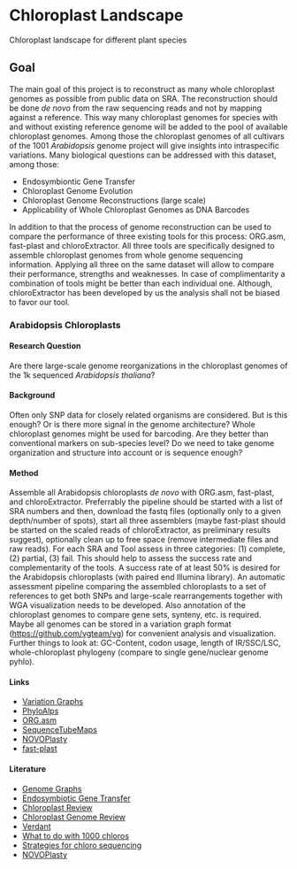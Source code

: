 # Chloroplast Landscape
Chloroplast landscape for different plant species

## Goal
The main goal of this project is to reconstruct as many whole chloroplast genomes as possible from public data on SRA.
The reconstruction should be done *de novo* from the raw sequencing reads and not by mapping against a reference.
This way many chloroplast genomes for species with and without existing reference genome will be added to the pool of available chloroplast genomes.
Among those the chloroplast genomes of all cultivars of the 1001 *Arabidopsis* genome project will give insights into intraspecific variations.
Many biological questions can be addressed with this dataset, among those:
 - Endosymbiontic Gene Transfer
 - Chloroplast Genome Evolution
 - Chloroplast Genome Reconstructions (large scale)
 - Applicability of Whole Chloroplast Genomes as DNA Barcodes

In addition to that the process of genome reconstruction can be used to compare the performance of three existing tools for this process: ORG.asm, fast-plast and chloroExtractor.
All three tools are specifically designed to assemble chloroplast genomes from whole genome sequencing information.
Applying all three on the same dataset will allow to compare their performance, strengths and weaknesses.
In case of complimentarity a combination of tools might be better than each individual one.
Although, chloroExtractor has been developed by us the analysis shall not be biased to favor our tool.

### Arabidopsis Chloroplasts
#### Research Question
Are there large-scale genome reorganizations in the chloroplast genomes of the 1k sequenced *Arabidopsis thaliana*?

#### Background
Often only SNP data for closely related organisms are considered.
But is this enough? Or is there more signal in the genome architecture?
Whole chloroplast genomes might be used for barcoding.
Are they better than conventional markers on sub-species level?
Do we need to take genome organization and structure into account or is sequence enough?

#### Method
Assemble all Arabidopsis chloroplasts *de novo* with ORG.asm, fast-plast, and chloroExtractor.
Preferrably the pipeline should be started with a list of SRA numbers and then, download the fastq files (optionally only to a given depth/number of spots), start all three assemblers (maybe fast-plast should be started on the scaled reads of chloroExtractor, as preliminary results suggest), optionally clean up to free space (remove intermediate files and raw reads).
For each SRA and Tool assess in three categories: (1) complete, (2) partial, (3) fail.
This should help to assess the success rate and complementarity of the tools.
A success rate of at least 50% is desired for the Arabidopsis chloroplasts (with paired end Illumina library).
An automatic assessment pipeline comparing the assembled chloroplasts to a set of references to get both SNPs and large-scale rearrangements together with WGA visualization needs to be developed.
Also annotation of the chloroplast genomes to compare gene sets, synteny, etc. is required.
Maybe all genomes can be stored in a variation graph format (https://github.com/vgteam/vg) for convenient analysis and visualization.
Further things to look at: GC-Content, codon usage, length of IR/SSC/LSC, whole-chloroplast phylogeny (compare to single gene/nuclear genome pyhlo).

#### Links
 - [Variation Graphs](https://github.com/vgteam/vg)
 - [PhyloAlps](http://phyloalps.org/)
 - [ORG.asm](http://pythonhosted.org/ORG.asm/index.html)
 - [SequenceTubeMaps](https://github.com/vgteam/sequenceTubeMap)
 - [NOVOPlasty](https://github.com/ndierckx/NOVOPlasty)
 - [fast-plast](https://github.com/mrmckain/Fast-Plast)

#### Literature
 - [Genome Graphs](http://dx.doi.org/10.1101/101378)
 - [Endosymbiotic Gene Transfer](https://www.nature.com/articles/nrg1271)
 - [Chloroplast Review](https://dx.doi.org/10.12703%2FP6-40)
 - [Chloroplast Genome Review](https://doi.org/10.1186/s13059-016-1004-2)
 - [Verdant](https://doi.org/10.1093/bioinformatics/btw583)
 - [What to do with 1000 chloros](https://doi.org/10.1111/tpj.13491)
 - [Strategies for chloro sequencing](https://doi.org/10.1111/1755-0998.12626)
 - [NOVOPlasty](https://doi.org/10.1093/nar/gkw955)
